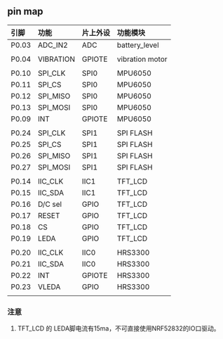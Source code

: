 ## pin map

|引脚		|功能		|片上外设		|功能模块		|
|:----------|:----------|:--------------|:--------------|
|P0.03		|ADC_IN2	|ADC			|battery_level	|
|			|			|				|				|
|P0.04		|VIBRATION	|GPIOTE			|vibration motor|
|			|			|				|				|
|P0.10		|SPI_CLK	|SPI0			|MPU6050		|
|P0.11		|SPI_CS		|SPI0			|MPU6050		|
|P0.12		|SPI_MISO	|SPI0			|MPU6050		|
|P0.13		|SPI_MOSI	|SPI0			|MPU6050		|
|P0.09		|INT		|GPIOTE			|MPU6050		|
|			|			|				|				|
|P0.24		|SPI_CLK	|SPI1			|SPI FLASH		|
|P0.25		|SPI_CS		|SPI1			|SPI FLASH		|
|P0.26		|SPI_MISO	|SPI1			|SPI FLASH		|
|P0.27		|SPI_MOSI	|SPI1			|SPI FLASH		|
|			|			|				|				|
|P0.14		|IIC_CLK	|IIC1			|TFT_LCD		|
|P0.15		|IIC_SDA	|IIC1			|TFT_LCD		|
|P0.16		|D/C sel	|GPIO			|TFT_LCD		|
|P0.17		|RESET		|GPIO			|TFT_LCD		|
|P0.18		|CS			|GPIO			|TFT_LCD		|
|P0.19		|LEDA		|GPIO			|TFT_LCD		|
|			|			|				|				|
|P0.20		|IIC_CLK	|IIC0			|HRS3300		|
|P0.21		|IIC_SDA	|IIC0			|HRS3300		|
|P0.22		|INT		|GPIOTE			|HRS3300		|
|P0.23		|VLEDA		|GPIO			|HRS3300		|
|			|			|				|				|

### 注意
1. TFT_LCD 的 LEDA脚电流有15ma，不可直接使用NRF52832的IO口驱动。
